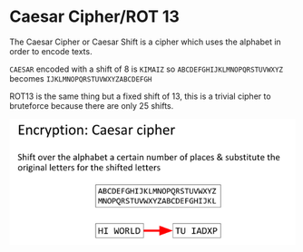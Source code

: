 # Caesar Cipher/ROT 13

The Caesar Cipher or Caesar Shift is a cipher which uses the alphabet in order to encode texts.

`CAESAR` encoded with a shift of 8 is `KIMAIZ` so `ABCDEFGHIJKLMNOPQRSTUVWXYZ` becomes `IJKLMNOPQRSTUVWXYZABCDEFGH`

ROT13 is the same thing but a fixed shift of 13, this is a trivial cipher to bruteforce because there are only 25 shifts.

![Caesar Cipher](caesar-cipher.png)